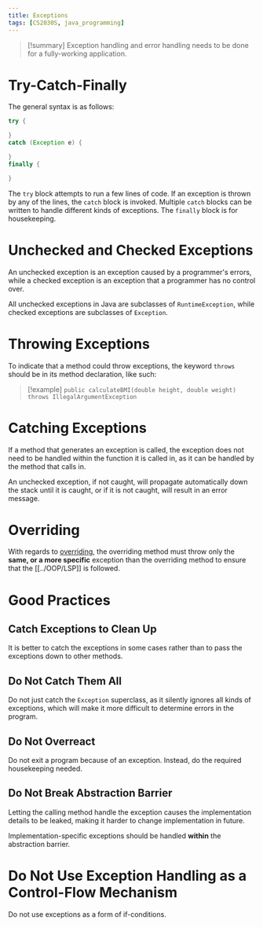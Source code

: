 ```yaml
---
title: Exceptions
tags: [CS2030S, java_programming]
---
```

> [!summary] Exception handling and error handling needs to be done for a fully-working application.

# Try-Catch-Finally

The general syntax is as follows:
```Java
try {

}
catch (Exception e) {

}
finally {

}
```

The `try` block attempts to run a few lines of code. If an exception is thrown by any of the lines, the `catch` block is invoked. Multiple `catch` blocks can be written to handle different kinds of exceptions. The `finally` block is for housekeeping.

# Unchecked and Checked Exceptions

An unchecked exception is an exception caused by a programmer's errors, while a checked exception is an exception that a programmer has no control over.

All unchecked exceptions in Java are subclasses of `RuntimeException`, while checked exceptions are subclasses of `Exception`. 

# Throwing Exceptions

To indicate that a method could throw exceptions, the keyword `throws` should be in its method declaration, like such:
>[!example] `public calculateBMI(double height, double weight) throws IllegalArgumentException`

# Catching Exceptions

If a method that generates an exception is called, the exception does not need to be handled within the function it is called in, as it can be handled by the method that calls in.

An unchecked exception, if not caught, will propagate automatically down the stack until it is caught, or if it is not caught, will result in an error message.

# Overriding

With regards to [overriding](../OOP/Overriding%20and%20Overloading.md), the overriding method must throw only the **same, or a more specific** exception than the overriding method to ensure that the [[../OOP/LSP]] is followed.

# Good Practices

## Catch Exceptions to Clean Up

It is better to catch the exceptions in some cases rather than to pass the exceptions down to other methods.

## Do Not Catch Them All

Do not just catch the `Exception` superclass, as it silently ignores all kinds of exceptions, which will make it more difficult to determine errors in the program.

## Do Not Overreact

Do not exit a program because of an exception. Instead, do the required housekeeping needed.

## Do Not Break Abstraction Barrier

Letting the calling method handle the exception causes the implementation details to be leaked, making it harder to change implementation in future.

Implementation-specific exceptions should be handled **within** the abstraction barrier.

# Do Not Use Exception Handling as a Control-Flow Mechanism

Do not use exceptions as a form of if-conditions.